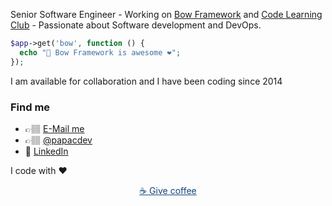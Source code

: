Senior Software Engineer - 
Working on [Bow Framework](https://bowphp.com) and [Code Learning Club](https://codelearningclub.com) - 
Passionate about Software development and DevOps.

```php
$app->get('bow', function () {
  echo "📇 Bow Framework is awesome ❤️";
});
```

I am available for collaboration and I have been coding since 2014
### Find me

- 👉🏽 <a href="mailto:dakiafranck@gmail.com">E-Mail me</a>
- 👉🏽 [@papacdev](https://twitter.com/@papacdev)
- 💼 [LinkedIn](https://www.linkedin.com/in/franck-dakia)

I code with ❤️

<p align="center"><a href="https://www.buymeacoffee.com/iOLqZ3h" style="color: #144579">☕️ Give coffee</a></p>
